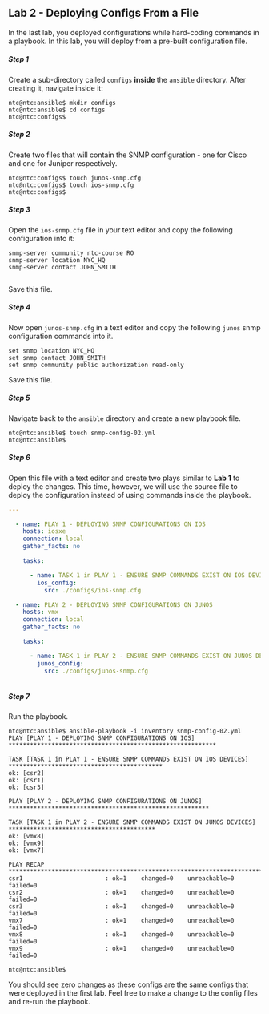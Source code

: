 ## Lab 2 - Deploying Configs From a File

In the last lab, you deployed configurations while hard-coding commands in a playbook.  In this lab, you will deploy from a pre-built configuration file.

##### Step 1

Create a sub-directory called `configs` **inside** the `ansible` directory.  After creating it, navigate inside it:

```
ntc@ntc:ansible$ mkdir configs
ntc@ntc:ansible$ cd configs
ntc@ntc:configs$

```

##### Step 2

Create two files that will contain the SNMP configuration - one for Cisco and one for Juniper respectively.

```
ntc@ntc:configs$ touch junos-snmp.cfg 
ntc@ntc:configs$ touch ios-snmp.cfg
ntc@ntc:configs$
```

##### Step 3

Open the `ios-snmp.cfg` file in your text editor and copy the following configuration into it:

```
snmp-server community ntc-course RO
snmp-server location NYC_HQ        
snmp-server contact JOHN_SMITH     
                                   
```

Save this file.


##### Step 4

Now open `junos-snmp.cfg` in a text editor and copy the following `junos` snmp configuration commands into it.

```
set snmp location NYC_HQ
set snmp contact JOHN_SMITH
set snmp community public authorization read-only
```

Save this file.

##### Step 5

Navigate back to the `ansible` directory and create a new playbook file.

```
ntc@ntc:ansible$ touch snmp-config-02.yml
ntc@ntc:ansible$
```

##### Step 6

Open this file with a text editor and create two plays similar to **Lab 1** to deploy the changes. This time, however, we will use the source file to deploy the configuration instead of using commands inside the playbook.


```yaml
---

  - name: PLAY 1 - DEPLOYING SNMP CONFIGURATIONS ON IOS
    hosts: iosxe
    connection: local
    gather_facts: no

    tasks:

      - name: TASK 1 in PLAY 1 - ENSURE SNMP COMMANDS EXIST ON IOS DEVICES
        ios_config:
          src: ./configs/ios-snmp.cfg

  - name: PLAY 2 - DEPLOYING SNMP CONFIGURATIONS ON JUNOS
    hosts: vmx
    connection: local
    gather_facts: no

    tasks:

      - name: TASK 1 in PLAY 2 - ENSURE SNMP COMMANDS EXIST ON JUNOS DEVICES
        junos_config:
          src: ./configs/junos-snmp.cfg
    

```

##### Step 7

Run the playbook.


```
ntc@ntc:ansible$ ansible-playbook -i inventory snmp-config-02.yml
PLAY [PLAY 1 - DEPLOYING SNMP CONFIGURATIONS ON IOS] **********************************************************

TASK [TASK 1 in PLAY 1 - ENSURE SNMP COMMANDS EXIST ON IOS DEVICES] *******************************************
ok: [csr2]
ok: [csr1]
ok: [csr3]

PLAY [PLAY 2 - DEPLOYING SNMP CONFIGURATIONS ON JUNOS] ********************************************************

TASK [TASK 1 in PLAY 2 - ENSURE SNMP COMMANDS EXIST ON JUNOS DEVICES] *****************************************
ok: [vmx8]
ok: [vmx9]
ok: [vmx7]

PLAY RECAP ****************************************************************************************************
csr1                       : ok=1    changed=0    unreachable=0    failed=0   
csr2                       : ok=1    changed=0    unreachable=0    failed=0   
csr3                       : ok=1    changed=0    unreachable=0    failed=0   
vmx7                       : ok=1    changed=0    unreachable=0    failed=0   
vmx8                       : ok=1    changed=0    unreachable=0    failed=0   
vmx9                       : ok=1    changed=0    unreachable=0    failed=0   

ntc@ntc:ansible$ 
```

You should see zero changes as these configs are the same configs that were deployed in the first lab.  Feel free to make a change to the config files and re-run the playbook.

